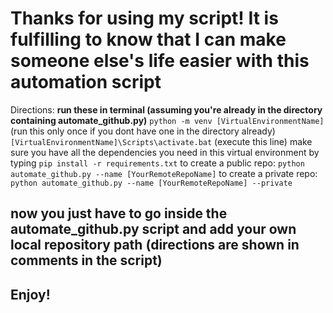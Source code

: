 # Thanks for using my script! It is fulfilling to know that I can make someone else's life easier with this automation script

Directions:
__run these in terminal (assuming you're already in the directory containing automate_github.py)__
```python -m venv [VirtualEnvironmentName]``` (run this only once if you dont have one in the directory already)
```[VirtualEnvironmentName]\Scripts\activate.bat``` (execute this line)
make sure you have all the dependencies you need in this virtual environment by typing ```pip install -r requirements.txt```
to create a public repo: ```python automate_github.py --name [YourRemoteRepoName]```
to create a private repo: ```python automate_github.py --name [YourRemoteRepoName] --private```

## now you just have to go inside the automate_github.py script and add your own local repository path (directions are shown in comments in the script)

## Enjoy!